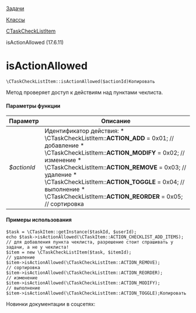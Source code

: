 [Задачи](/api_help/tasks/index.php)

[Классы](/api_help/tasks/classes/index.php)

[CTaskCheckListItem](/api_help/tasks/classes/ctaskchecklistitem/index.php)

isActionAllowed (17.6.11)

isActionAllowed
===============

```
\CTaskCheckListItem::isActionAllowed($actionId)Копировать
```

Метод проверяет доступ к действиям над пунктами чеклиста.

#### Параметры функции

| Параметр | Описание |
| --- | --- |
| *$actionId* | Идентификатор действия:  * \CTaskCheckListItem::**ACTION\_ADD** = 0x01; // добавление * \CTaskCheckListItem::**ACTION\_MODIFY** = 0x02; // изменение * \CTaskCheckListItem::**ACTION\_REMOVE** = 0x03; // удаление * \CTaskCheckListItem::**ACTION\_TOGGLE** = 0x04; // выполнение * \CTaskCheckListItem::**ACTION\_REORDER** = 0x05; // сортировка |

#### Примеры использования

```
$task = \CTaskItem::getInstance($taskId, $userId);
echo $task->isActionAllowed(\CTaskItem::ACTION_CHECKLIST_ADD_ITEMS); // для добавления пункта чеклиста, разрешение стоит спрашивать у задачи, а не у чеклиста!
$item = new \CTaskCheckListItem($task, $itemId);
// удаление
$item->isActionAllowed(\CTaskCheckListItem::ACTION_REMOVE);
// сортировка
$item->isActionAllowed(\CTaskCheckListItem::ACTION_REORDER);
// изменение
$item->isActionAllowed(\CTaskCheckListItem::ACTION_MODIFY);
// выполнение
$item->isActionAllowed(\CTaskCheckListItem::ACTION_TOGGLE);Копировать
```

Новинки документации в соцсетях:
